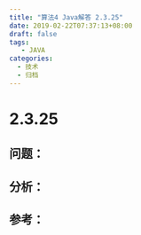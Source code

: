 ```yaml
---
title: "算法4 Java解答 2.3.25"
date: 2019-02-22T07:37:13+08:00
draft: false
tags:
   - JAVA
categories:
  - 技术
  - 归档
---
```



# 2.3.25

## 问题：


## 分析：


## 参考：


